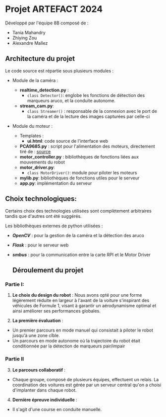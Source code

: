 # Projet ARTEFACT 2024
Développé par l'équipe 8B composé de : 
- Tania Mahandry
- Zhiying Zou
- Alexandre Mallez

## Architecture du projet
Le code source est répartie sous plusieurs modules : 
- Module de la caméra : 
    - **realtime_detection.py** : 
        - `class Detector()`: englobe les fonctions de détection des marqueurs aruco, et la conduite autonome. 
    - **stream_cam.py**: 
        - `class Streamer()` : responsable de la connexion avec le port de la caméra et de la lecture des images capturées par celle-ci 

- Module du moteur : 
    - Templates : 
        - **ui.html**: code source de l'interface web
    - **PCA9685.py** : script pour l'alimentation des moteurs, directement tiré de : [source](https://www.waveshare.com/wiki/Motor_Driver_HAT)
    - **motor_controller.py** : bibliothèques de fonctions liées aux mouvements du robot
    - **motor_driver.py**: 
        - `class MotorDriver()`: module pour piloter les moteurs 
    - **mylib.py**: bibliothèques de fonctions utiles pour le serveur
    - **app.py**: implémentation du serveur 

## Choix technologiques:

Certains choix des technologies utilisées sont complètement arbitraires tandis que d'autres ont été suggérés. 

Les bibliothèques externes de python utilisées : 
- ***OpenCV*** : pour la gestion de la caméra et la détection des aruco
- ***Flask*** : pour le serveur web
- ***smbus*** : pour la communication entre la carte RPI et le Motor Driver

  ## Déroulement du projet
 ### Partie I:
 1. **Le choix du design du robot** : 
 Nous avons opté pour une forme légèrement réduite en largeur à l'avant de la voiture s'inspirant des véhicules de Formule 1, visant à garantir un aérodynamisme optimal et ainsi améliorer ses performances globales.

 2. **La première évaluation** : 
 - Un premier parcours en mode manuel qui consistait à piloter le robot jusqu'à une zone cîble. 
 - Un parcours en mode autonome où la trajectoire du robot était conditionnée par la détection de marqueurs pair/impair 


### Partie II
 3. **Le parcours collaboratif** : 
 - Chaque groupe, composé de plusieurs équipes, effectuent un relais. La coordination des voitures est gérée par un serveur central qu'on a choisi d'implanter dans chaque robot.

 4. **Dernière épreuve individuelle** : 
 - Il s'agit d'une course en conduite manuelle.   
